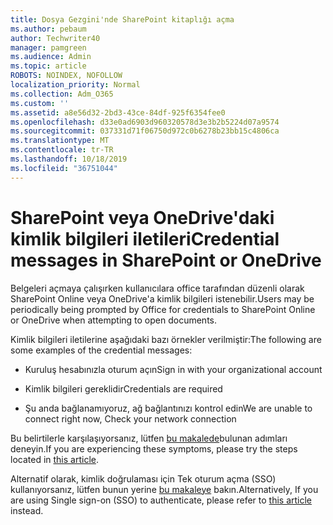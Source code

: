 ```yaml
---
title: Dosya Gezgini'nde SharePoint kitaplığı açma
ms.author: pebaum
author: Techwriter40
manager: pamgreen
ms.audience: Admin
ms.topic: article
ROBOTS: NOINDEX, NOFOLLOW
localization_priority: Normal
ms.collection: Adm_O365
ms.custom: ''
ms.assetid: a8e56d32-2bd3-43ce-84df-925f6354fee0
ms.openlocfilehash: d33e0ad6903d960320578d3e3b2b5224d07a9574
ms.sourcegitcommit: 037331d71f06750d972c0b6278b23bb15c4806ca
ms.translationtype: MT
ms.contentlocale: tr-TR
ms.lasthandoff: 10/18/2019
ms.locfileid: "36751044"
---
```

# <a name="credential-messages-in-sharepoint-or-onedrive"></a><span data-ttu-id="311a7-102">SharePoint veya OneDrive'daki kimlik bilgileri iletileri</span><span class="sxs-lookup"><span data-stu-id="311a7-102">Credential messages in SharePoint or OneDrive</span></span>

<span data-ttu-id="311a7-103">Belgeleri açmaya çalışırken kullanıcılara office tarafından düzenli olarak SharePoint Online veya OneDrive'a kimlik bilgileri istenebilir.</span><span class="sxs-lookup"><span data-stu-id="311a7-103">Users may be periodically being prompted by Office for credentials to SharePoint Online or OneDrive when attempting to open documents.</span></span>

<span data-ttu-id="311a7-104">Kimlik bilgileri iletilerine aşağıdaki bazı örnekler verilmiştir:</span><span class="sxs-lookup"><span data-stu-id="311a7-104">The following are some examples of the credential messages:</span></span>

- <span data-ttu-id="311a7-105">Kuruluş hesabınızla oturum açın</span><span class="sxs-lookup"><span data-stu-id="311a7-105">Sign in with your organizational account</span></span>

- <span data-ttu-id="311a7-106">Kimlik bilgileri gereklidir</span><span class="sxs-lookup"><span data-stu-id="311a7-106">Credentials are required</span></span>

- <span data-ttu-id="311a7-107">Şu anda bağlanamıyoruz, ağ bağlantınızı kontrol edin</span><span class="sxs-lookup"><span data-stu-id="311a7-107">We are unable to connect right now, Check your network connection</span></span>

<span data-ttu-id="311a7-108">Bu belirtilerle karşılaşıyorsanız, lütfen [bu makalede](https://support.microsoft.com/help/2913639/office-applications-periodically-prompt-for-credentials-to-sharepoint)bulunan adımları deneyin.</span><span class="sxs-lookup"><span data-stu-id="311a7-108">If you are experiencing these symptoms, please try the steps located in [this article](https://support.microsoft.com/help/2913639/office-applications-periodically-prompt-for-credentials-to-sharepoint).</span></span>

<span data-ttu-id="311a7-109">Alternatif olarak, kimlik doğrulaması için Tek oturum açma (SSO) kullanıyorsanız, lütfen bunun yerine [bu makaleye](https://support.microsoft.com/help/4025962/cant-sign-in-after-update-to-office-2016-build-16-0-7967-on-windows-10) bakın.</span><span class="sxs-lookup"><span data-stu-id="311a7-109">Alternatively, If you are using Single sign-on (SSO) to authenticate, please refer to [this article](https://support.microsoft.com/help/4025962/cant-sign-in-after-update-to-office-2016-build-16-0-7967-on-windows-10) instead.</span></span>

